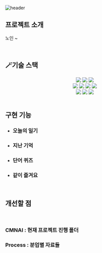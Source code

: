 ![header](https://capsule-render.vercel.app/api?type=waving&color=gradient&customColorList=0&height=350&section=header&text=CMNAI&fontSize=90&desc=노인%20치매%20예방%20및%20재활%20프로그램&descSize=25&descAlignY=75)

## 프로젝트 소개

<p align="justify">
  노인 ~
</p>

<p align="center">
</p>

<br>

## 🪄기술 스택
<div align="center">
  <img src="https://img.shields.io/badge/pycharm-000000?style=for-the-badge&logo=pycharm&logoColor=white">
  <img src="https://img.shields.io/badge/django-092E20?style=for-the-badge&logo=django&logoColor=white">
  <img src="https://img.shields.io/badge/datagrip-000000?style=for-the-badge&logo=datagrip&logoColor=white">
</div>
<div align="center">
  <img src="https://img.shields.io/badge/Python-3776AB?style=for-the-badge&logo=Python&logoColor=white">
  <img src="https://img.shields.io/badge/javascript-F7DF1E?style=for-the-badge&logo=javascript&logoColor=black">
  <img src="https://img.shields.io/badge/html5-E34F26?style=for-the-badge&logo=html5&logoColor=white">
  <img src="https://img.shields.io/badge/css-1572B6?style=for-the-badge&logo=css3&logoColor=white">
</div>
<div align="center">
  <img src="https://img.shields.io/badge/ubuntu-E95420?style=for-the-badge&logo=ubuntu&logoColor=white">
  <img src="https://img.shields.io/badge/mongodb-47A248?style=for-the-badge&logo=mongodb&logoColor=white">
  <img src="https://img.shields.io/badge/pytorch-EE4C2C?style=for-the-badge&logo=pytorch&logoColor=white">
</div>

<br>

## 구현 기능

* ### 오늘의 일기

* ### 지난 기억

* ### 단어 퀴즈

* ### 같이 즐겨요

<br>

## 개선할 점

<p align="justify">
  
</p>

<br>

<!-- Stack Icon Refernces -->

[dj]: /images/django.png

### CMNAI : 현재 프로젝트 진행 폴더
### Process : 분업별 자료들

